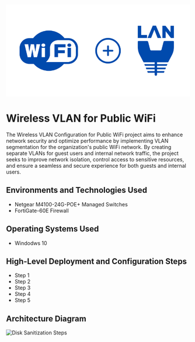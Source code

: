 <p align="center">
<img src="assets/wifi-vlan-logo.svg" alt="WiFi VLAN" />
</p>

# Wireless VLAN for Public WiFi
The Wireless VLAN Configuration for Public WiFi project aims to enhance network security and optimize performance by implementing VLAN segmentation for the organization's public WiFi network. By creating separate VLANs for guest users and internal network traffic, the project seeks to improve network isolation, control access to sensitive resources, and ensure a seamless and secure experience for both guests and internal users.

## Environments and Technologies Used

- Netgear M4100-24G-POE+ Managed Switches
- FortiGate-60E Firewall

## Operating Systems Used

- Windodws 10

## High-Level Deployment and Configuration Steps

- Step 1
- Step 2
- Step 3
- Step 4
- Step 5

<h2>Architecture Diagram</h2>

<p>
<img src="https://i.imgur.com/DJmEXEB.png" height="80%" width="80%" alt="Disk Sanitization Steps"/>
</p>
